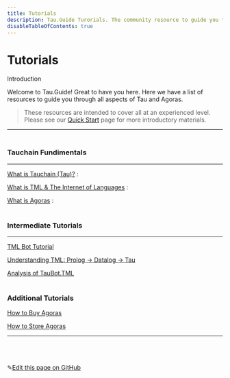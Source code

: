 ```yaml
---
title: Tutorials
description: Tau.Guide Turorials. The community resource to guide you through all aspects of Tau and Agoras.
disableTableOfContents: true
---
```


# Tutorials

Introduction

Welcome to Tau.Guide! Great to have you here. Here we have a list of resources to guide you through all aspects of Tau and Agoras.

> These resources are intended to cover all at an experienced level.
Please see our [Quick Start](tau-guide-documents/blob/master/docs/quick-start.md) page for more introductory materials.<br>

---

### <br>Tauchain Fundimentals

---

[What is Tauchain (Tau)?](/docs/tutorials/what-is-tauchain) :

[What is TML & The Internet of Languages](/docs/what-is-tml-the-internet-of-languages) : 

[What is Agoras](/docs/What-is-Agoras-9be1cf55e80e45ecb93dafa4f902d5d9) : <br><br>

### Intermediate Tutorials

---

[TML Bot Tutorial](/docs/tutorials/tml-bot-Tutorial.md)

[Understanding TML: Prolog -> Datalog -> Tau](/docs/tutorials/understanding-tml-prolog-datalog-tau.md)

[Analysis of TauBot.TML](/docs/tutorials/analysis-of-taubot-tml.md)<br><br>

### Additional Tutorials

[How to Buy Agoras](/docs/tutorials/step-by-step-guide-how-to-buy-agoras.md)

[How to Store Agoras](/docs/tutorials/step-by-step-guide-how-to-store-agoras.md)

---

<br><br><br>✎[Edit this page on GitHub](https://github.com/TauGuide/tau-guide-documents/blob/master/docs/Tutorials/index.md)